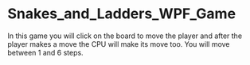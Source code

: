 # Snakes_and_Ladders_WPF_Game

In this game you will click on the board to move the player and after the player makes a move the CPU will make its move too. You will move between 1 and 6 steps.
